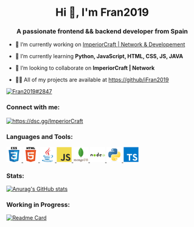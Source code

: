 <h1 align="center">Hi 👋, I'm Fran2019</h1>
<h3 align="center">A passionate frontend && backend developer from Spain</h3>

- 🔭 I’m currently working on [ImperiorCraft | Network & Developement](https://discord.imperiorcraft.net)

- 🌱 I’m currently learning **Python, JavaScript, HTML, CSS, JS, JAVA**

- 👯 I’m looking to collaborate on **ImperiorCraft | Network**

- 👨‍💻 All of my projects are available at [https://github/iFran2019](https://github/iFran2019)

[![Fran2019#2847](https://discord.c99.nl/widget/theme-3/546786814736859158.png)](https://discord.c99.nl/)

<h3 align="left">Connect with me:</h3>
<p align="left">
<a href="https://discord.gg/https://dsc.gg/ImperiorCraft" target="blank"><img align="center" src="https://raw.githubusercontent.com/rahuldkjain/github-profile-readme-generator/master/src/images/icons/Social/discord.svg" alt="https://dsc.gg/ImperiorCraft" height="30" width="40" /></a>
</p>

<h3 align="left">Languages and Tools:</h3>
<p align="left"> <a href="https://www.w3schools.com/css/" target="_blank" rel="noreferrer"> <img src="https://raw.githubusercontent.com/devicons/devicon/master/icons/css3/css3-original-wordmark.svg" alt="css3" width="40" height="40"/> </a> <a href="https://www.w3.org/html/" target="_blank" rel="noreferrer"> <img src="https://raw.githubusercontent.com/devicons/devicon/master/icons/html5/html5-original-wordmark.svg" alt="html5" width="40" height="40"/> </a> <a href="https://www.java.com" target="_blank" rel="noreferrer"> <img src="https://raw.githubusercontent.com/devicons/devicon/master/icons/java/java-original.svg" alt="java" width="40" height="40"/> </a> <a href="https://developer.mozilla.org/en-US/docs/Web/JavaScript" target="_blank" rel="noreferrer"> <img src="https://raw.githubusercontent.com/devicons/devicon/master/icons/javascript/javascript-original.svg" alt="javascript" width="40" height="40"/> </a> <a href="https://www.mongodb.com/" target="_blank" rel="noreferrer"> <img src="https://raw.githubusercontent.com/devicons/devicon/master/icons/mongodb/mongodb-original-wordmark.svg" alt="mongodb" width="40" height="40"/> </a> <a href="https://nodejs.org" target="_blank" rel="noreferrer"> <img src="https://raw.githubusercontent.com/devicons/devicon/master/icons/nodejs/nodejs-original-wordmark.svg" alt="nodejs" width="40" height="40"/> </a> <a href="https://www.python.org" target="_blank" rel="noreferrer"> <img src="https://raw.githubusercontent.com/devicons/devicon/master/icons/python/python-original.svg" alt="python" width="40" height="40"/> </a> <a href="https://www.typescriptlang.org/" target="_blank" rel="noreferrer"> <img src="https://raw.githubusercontent.com/devicons/devicon/master/icons/typescript/typescript-original.svg" alt="typescript" width="40" height="40"/> </a> </p>

<h3 align="left">Stats:</h3>

[![Anurag's GitHub stats](https://github-readme-stats.vercel.app/api?username=iFran2019)](https://github.com/anuraghazra/github-readme-stats)

<h3 align="left">Working in Progress:</h3>

[![Readme Card](https://github-readme-stats.vercel.app/api/pin/?username=ImperiorDevelopment&repo=Freerank)](https://github.com/anuraghazra/github-readme-stats)
